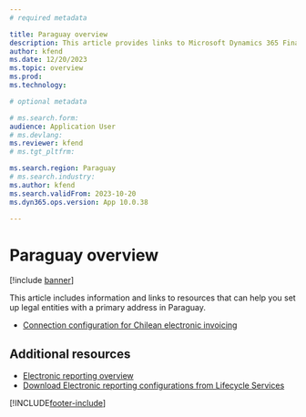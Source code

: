 ```yaml
---
# required metadata

title: Paraguay overview
description: This article provides links to Microsoft Dynamics 365 Finance documentation resources for Paraguay. 
author: kfend
ms.date: 12/20/2023
ms.topic: overview
ms.prod: 
ms.technology: 

# optional metadata

# ms.search.form: 
audience: Application User
# ms.devlang: 
ms.reviewer: kfend
# ms.tgt_pltfrm: 

ms.search.region: Paraguay
# ms.search.industry: 
ms.author: kfend
ms.search.validFrom: 2023-10-20
ms.dyn365.ops.version: App 10.0.38

---
```


# Paraguay overview

[!include [banner](../../includes/banner.md)]

This article includes information and links to resources that can help you set up legal entities with a primary address in Paraguay.
- [Connection configuration for Chilean electronic invoicing](ltm-chile-elec-invo-conncection.md)
  





## Additional resources

- [Electronic reporting overview](../../../fin-ops-core/dev-itpro/analytics/general-electronic-reporting.md)
- [Download Electronic reporting configurations from Lifecycle Services](../../../fin-ops-core/dev-itpro/analytics/download-electronic-reporting-configuration-lcs.md)

[!INCLUDE[footer-include](../../../includes/footer-banner.md)]
